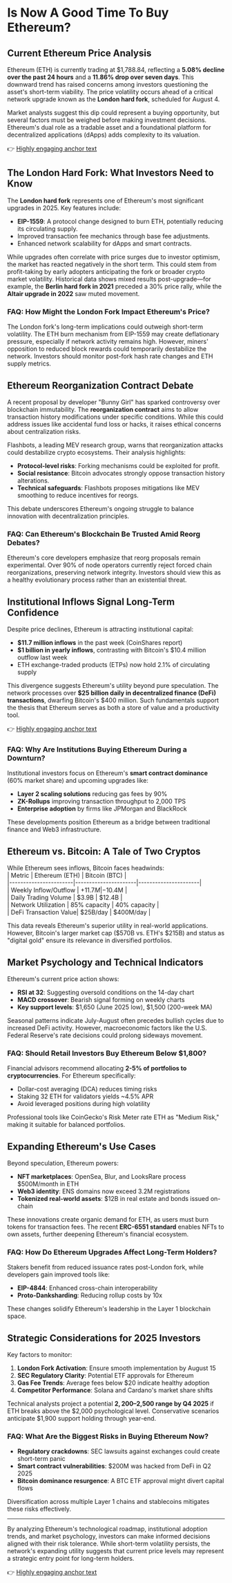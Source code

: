 # Is Now A Good Time To Buy Ethereum?

## Current Ethereum Price Analysis

Ethereum (ETH) is currently trading at $1,788.84, reflecting a **5.08% decline over the past 24 hours** and a **11.86% drop over seven days**. This downward trend has raised concerns among investors questioning the asset's short-term viability. The price volatility occurs ahead of a critical network upgrade known as the **London hard fork**, scheduled for August 4. 

Market analysts suggest this dip could represent a buying opportunity, but several factors must be weighed before making investment decisions. Ethereum's dual role as a tradable asset and a foundational platform for decentralized applications (dApps) adds complexity to its valuation.

👉 [Highly engaging anchor text](https://bit.ly/okx-bonus)

## The London Hard Fork: What Investors Need to Know

The **London hard fork** represents one of Ethereum's most significant upgrades in 2025. Key features include:  
- **EIP-1559**: A protocol change designed to burn ETH, potentially reducing its circulating supply.  
- Improved transaction fee mechanics through base fee adjustments.  
- Enhanced network scalability for dApps and smart contracts.  

While upgrades often correlate with price surges due to investor optimism, the market has reacted negatively in the short term. This could stem from profit-taking by early adopters anticipating the fork or broader crypto market volatility. Historical data shows mixed results post-upgrade—for example, the **Berlin hard fork in 2021** preceded a 30% price rally, while the **Altair upgrade in 2022** saw muted movement.

### FAQ: How Might the London Fork Impact Ethereum's Price?  
The London fork's long-term implications could outweigh short-term volatility. The ETH burn mechanism from EIP-1559 may create deflationary pressure, especially if network activity remains high. However, miners' opposition to reduced block rewards could temporarily destabilize the network. Investors should monitor post-fork hash rate changes and ETH supply metrics.

## Ethereum Reorganization Contract Debate

A recent proposal by developer "Bunny Girl" has sparked controversy over blockchain immutability. The **reorganization contract** aims to allow transaction history modifications under specific conditions. While this could address issues like accidental fund loss or hacks, it raises ethical concerns about centralization risks.

Flashbots, a leading MEV research group, warns that reorganization attacks could destabilize crypto ecosystems. Their analysis highlights:  
- **Protocol-level risks**: Forking mechanisms could be exploited for profit.  
- **Social resistance**: Bitcoin advocates strongly oppose transaction history alterations.  
- **Technical safeguards**: Flashbots proposes mitigations like MEV smoothing to reduce incentives for reorgs.  

This debate underscores Ethereum's ongoing struggle to balance innovation with decentralization principles.

### FAQ: Can Ethereum's Blockchain Be Trusted Amid Reorg Debates?  
Ethereum's core developers emphasize that reorg proposals remain experimental. Over 90% of node operators currently reject forced chain reorganizations, preserving network integrity. Investors should view this as a healthy evolutionary process rather than an existential threat.

## Institutional Inflows Signal Long-Term Confidence

Despite price declines, Ethereum is attracting institutional capital:  
- **$11.7 million inflows** in the past week (CoinShares report)  
- **$1 billion in yearly inflows**, contrasting with Bitcoin's $10.4 million outflow last week  
- ETH exchange-traded products (ETPs) now hold 2.1% of circulating supply  

This divergence suggests Ethereum's utility beyond pure speculation. The network processes over **$25 billion daily in decentralized finance (DeFi) transactions**, dwarfing Bitcoin's $400 million. Such fundamentals support the thesis that Ethereum serves as both a store of value and a productivity tool.

👉 [Highly engaging anchor text](https://bit.ly/okx-bonus)

### FAQ: Why Are Institutions Buying Ethereum During a Downturn?  
Institutional investors focus on Ethereum's **smart contract dominance** (60% market share) and upcoming upgrades like:  
- **Layer 2 scaling solutions** reducing gas fees by 90%  
- **ZK-Rollups** improving transaction throughput to 2,000 TPS  
- **Enterprise adoption** by firms like JPMorgan and BlackRock  

These developments position Ethereum as a bridge between traditional finance and Web3 infrastructure.

## Ethereum vs. Bitcoin: A Tale of Two Cryptos

While Ethereum sees inflows, Bitcoin faces headwinds:  
| Metric                | Ethereum (ETH)       | Bitcoin (BTC)        |  
|-----------------------|----------------------|----------------------|  
| Weekly Inflow/Outflow | +$11.7M              | -$10.4M              |  
| Daily Trading Volume  | $3.9B                | $12.4B               |  
| Network Utilization   | 85% capacity         | 40% capacity         |  
| DeFi Transaction Value| $25B/day             | $400M/day            |  

This data reveals Ethereum's superior utility in real-world applications. However, Bitcoin's larger market cap ($570B vs. ETH's $215B) and status as "digital gold" ensure its relevance in diversified portfolios.

## Market Psychology and Technical Indicators

Ethereum's current price action shows:  
- **RSI at 32**: Suggesting oversold conditions on the 14-day chart  
- **MACD crossover**: Bearish signal forming on weekly charts  
- **Key support levels**: $1,650 (June 2025 low), $1,500 (200-week MA)  

Seasonal patterns indicate July-August often precedes bullish cycles due to increased DeFi activity. However, macroeconomic factors like the U.S. Federal Reserve's rate decisions could prolong sideways movement.

### FAQ: Should Retail Investors Buy Ethereum Below $1,800?  
Financial advisors recommend allocating **2-5% of portfolios to cryptocurrencies**. For Ethereum specifically:  
- Dollar-cost averaging (DCA) reduces timing risks  
- Staking 32 ETH for validators yields ~4.5% APR  
- Avoid leveraged positions during high volatility  

Professional tools like CoinGecko's Risk Meter rate ETH as "Medium Risk," making it suitable for balanced portfolios.

## Expanding Ethereum's Use Cases

Beyond speculation, Ethereum powers:  
- **NFT marketplaces**: OpenSea, Blur, and LooksRare process $500M/month in ETH  
- **Web3 identity**: ENS domains now exceed 3.2M registrations  
- **Tokenized real-world assets**: $12B in real estate and bonds issued on-chain  

These innovations create organic demand for ETH, as users must burn tokens for transaction fees. The recent **ERC-6551 standard** enables NFTs to own assets, further deepening Ethereum's financial ecosystem.

### FAQ: How Do Ethereum Upgrades Affect Long-Term Holders?  
Stakers benefit from reduced issuance rates post-London fork, while developers gain improved tools like:  
- **EIP-4844**: Enhanced cross-chain interoperability  
- **Proto-Danksharding**: Reducing rollup costs by 10x  

These changes solidify Ethereum's leadership in the Layer 1 blockchain space.

## Strategic Considerations for 2025 Investors

Key factors to monitor:  
1. **London Fork Activation**: Ensure smooth implementation by August 15  
2. **SEC Regulatory Clarity**: Potential ETF approvals for Ethereum  
3. **Gas Fee Trends**: Average fees below $20 indicate healthy adoption  
4. **Competitor Performance**: Solana and Cardano's market share shifts  

Technical analysts project a potential **$2,200–$2,500 range by Q4 2025** if ETH breaks above the $2,000 psychological level. Conservative scenarios anticipate $1,900 support holding through year-end.

### FAQ: What Are the Biggest Risks in Buying Ethereum Now?  
- **Regulatory crackdowns**: SEC lawsuits against exchanges could create short-term panic  
- **Smart contract vulnerabilities**: $200M was hacked from DeFi in Q2 2025  
- **Bitcoin dominance resurgence**: A BTC ETF approval might divert capital flows  

Diversification across multiple Layer 1 chains and stablecoins mitigates these risks effectively.

---

By analyzing Ethereum's technological roadmap, institutional adoption trends, and market psychology, investors can make informed decisions aligned with their risk tolerance. While short-term volatility persists, the network's expanding utility suggests that current price levels may represent a strategic entry point for long-term holders.

👉 [Highly engaging anchor text](https://bit.ly/okx-bonus)